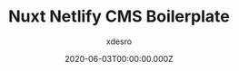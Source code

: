 ---
title: Nuxt Netlify CMS Boilerplate
github: https://github.com/xdesro/nuxt-netlify-cms-starter
author: xdesro
demo: https://nuxt-netlify-cms-starter.netlify.com
date: 2020-06-03T00:00:00.000Z
ssg:
  - Nuxt
cms:
  - NetlifyCMS
archetype:
  - Blog
description: A super unopinionated starter project.
draft: false
publish_date: '2019-08-27T17:59:19Z'
update_date: '2021-04-19T16:21:58Z'
github_star: 67
github_fork: 22
---
